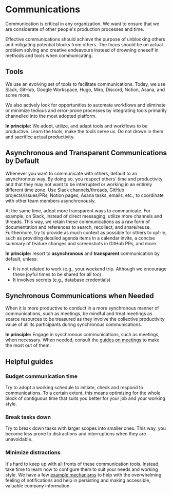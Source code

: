 # Communications

Communication is critical in any organization. We want to ensure that we are considerate of other people's production processes and time.

Effective communications should achieve the purpose of unblocking others and mitigating potential blocks from others. The focus should be on actual problem solving and creative endeavours instead of drowning oneself in methods and tools when communicating.

## Tools

We use an evolving set of tools to facilitate communications. Today, we use Slack, GitHub, Google Workspace, Hugo, Miro, Discord, Notion, Asana, and some more.

We also actively look for opportunities to automate workflows and eliminate or minimize tedious and error-prone processes by integrating tools primarily channelled into the most adopted platform.

**In principle:** We adopt, utilize, and adapt tools and workflows to be productive. Learn the tools, make the tools serve us. Do not drown in them and sacrifice actual productivity.

## Asynchronous and Transparent Communications by Default

Whenever you want to communicate with others, default to an asynchronous way. By doing so, you respect others' time and productivity and that they may not want to be interrupted or working in an entirely different time zone. Use Slack channels/threads, GitHub projects/issues/PRs, Notion pages, Asana tasks, emails, etc., to coordinate with other team members asynchronously.

At the same time, adopt more transparent ways to communicate. For example, on Slack, instead of direct messaging, utilize more channels and threads. This way, we retain these communications as a raw form of documentation and references to search, recollect, and share/reuse. Furthermore, try to provide as much context as possible for others to opt-in, such as providing detailed agenda items in a calendar invite, a concise summary of feature changes and screenshots in GitHub PRs, and more.

**In principle:** resort to **asynchronous** and **transparent** communication by default, unless:

- It is not related to work (e.g., your weekend trip. Although we encourage these joyful times to be shared for all too)
- It involves secrets (e.g., database credentials)

## Synchronous Communications when Needed

When it is more productive to conduct in a more synchronous manner of communications, such as meetings, be mindful and treat meetings as scarce resources to be treasured as they involve the collective productivity value of all its participants during synchronous communications.

**In principle:** Engage in synchronous communications, such as meetings, when necessary. When needed, consult the [guides on meetings](./meetings.md) to make the most out of them.

## Helpful guides

### Budget communication time

Try to adopt a working schedule to initiate, check and respond to communications. To a certain extent, this means optimizing for the whole block of contiguous time that suits you better for your job and your working style.

### Break tasks down

Try to break down tasks with larger scopes into smaller ones. This way, you become less prone to distractions and interruptions when they are unavoidable.

### Minimize distractions

It's hard to keep up with all fronts of these communication tools. Instead, take time to learn how to configure them to suit your needs and working style. We have a few [example mechanisms](./slack.md) to help with the overwhelming feeling of notifications and help in persisting and making accessible, valuable company information.
